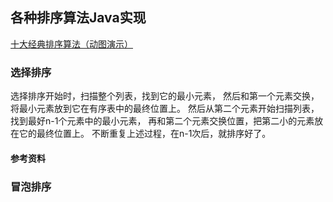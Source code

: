 ## 各种排序算法Java实现
[十大经典排序算法（动图演示）](https://www.cnblogs.com/onepixel/articles/7674659.html)

### 选择排序
选择排序开始时，扫描整个列表，找到它的最小元素，
然后和第一个元素交换，将最小元素放到它在有序表中的最终位置上。
然后从第二个元素开始扫描列表，找到最好n-1个元素中的最小元素，
再和第二个元素交换位置，把第二小的元素放在它的最终位置上。
不断重复上述过程，在n-1次后，就排序好了。

#### 参考资料



### 冒泡排序
